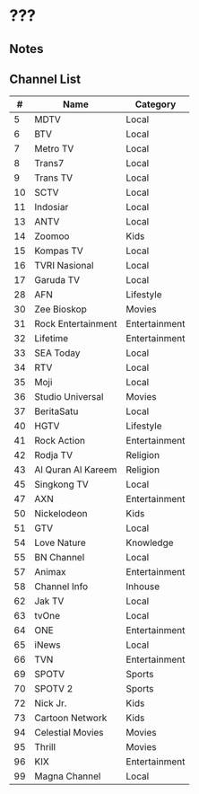 # ???
## Notes
## Channel List
\# | Name | Category
-- | -- | --
5 | MDTV | Local
6 | BTV | Local
7 | Metro TV | Local
8 | Trans7 | Local
9 | Trans TV | Local
10 | SCTV | Local
11 | Indosiar | Local
13 | ANTV | Local
14 | Zoomoo | Kids
15 | Kompas TV | Local
16 | TVRI Nasional | Local
17 | Garuda TV | Local
28 | AFN | Lifestyle
30 | Zee Bioskop | Movies
31 | Rock Entertainment | Entertainment
32 | Lifetime | Entertainment
33 | SEA Today | Local
34 | RTV | Local
35 | Moji | Local
36 | Studio Universal | Movies
37 | BeritaSatu | Local
40 | HGTV | Lifestyle
41 | Rock Action | Entertainment
42 | Rodja TV | Religion
43 | Al Quran Al Kareem | Religion
45 | Singkong TV | Local
47 | AXN | Entertainment
50 | Nickelodeon | Kids
51 | GTV | Local
54 | Love Nature | Knowledge
55 | BN Channel | Local
57 | Animax | Entertainment
58 | Channel Info | Inhouse
62 | Jak TV | Local
63 | tvOne | Local
64 | ONE | Entertainment
65 | iNews | Local
66 | TVN | Entertainment
69 | SPOTV | Sports
70 | SPOTV 2 | Sports
72 | Nick Jr. | Kids
73 | Cartoon Network | Kids
94 | Celestial Movies | Movies
95 | Thrill | Movies
96 | KIX | Entertainment
99 | Magna Channel | Local
